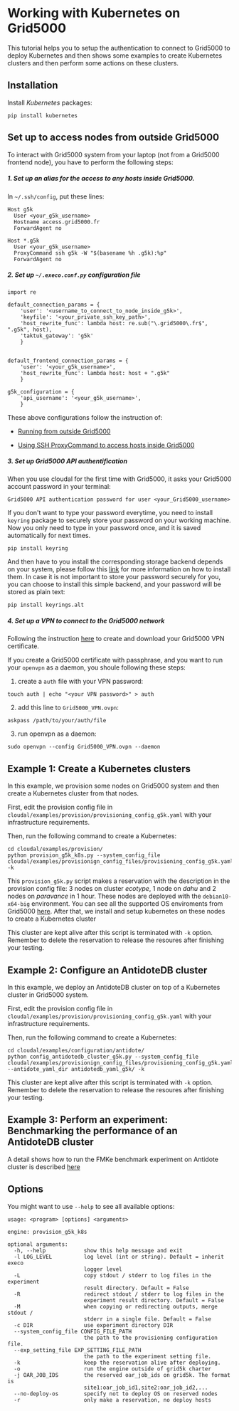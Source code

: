 # Working with Kubernetes on Grid5000

This tutorial helps you to setup the authentication to connect to Grid5000 to deploy Kubernetes and then shows some examples to create Kubernetes clusters and then perform some actions on these clusters.

## Installation

Install _Kubernetes_ packages:

```
pip install kubernetes
```

## Set up to access nodes from outside Grid5000
To interact with Grid5000 system from your laptop (not from a Grid5000 frontend node), you have to perform the following steps:

##### 1. Set up an alias for the access to any hosts inside Grid5000. 

In `~/.ssh/config`, put these lines:
```
Host g5k
  User <your_g5k_username>
  Hostname access.grid5000.fr
  ForwardAgent no

Host *.g5k
  User <your_g5k_username>
  ProxyCommand ssh g5k -W "$(basename %h .g5k):%p"
  ForwardAgent no
```


##### 2. Set up `~/.execo.conf.py` configuration file 

```
import re
  
default_connection_params = {
    'user': '<username_to_connect_to_node_inside_g5k>',
    'keyfile': '<your_private_ssh_key_path>',
    'host_rewrite_func': lambda host: re.sub("\.grid5000\.fr$", ".g5k", host),
    'taktuk_gateway': 'g5k'
    }


default_frontend_connection_params = {
    'user': '<your_g5k_username>',
    'host_rewrite_func': lambda host: host + ".g5k"
    }

g5k_configuration = {
    'api_username': '<your_g5k_username>',
    }

```

These above configurations follow the instruction of: 

- [Running from outside Grid5000](http://execo.gforge.inria.fr/doc/latest-stable/execo_g5k.html#running-from-outside-grid5000)

- [Using SSH ProxyCommand to access hosts inside Grid5000](https://www.grid5000.fr/w/SSH#Using_SSH_ProxyCommand_feature_to_ease_the_access_to_hosts_inside_Grid.275000)


##### 3. Set up Grid5000 API authentification 

When you use cloudal for the first time with Grid5000, it asks your Grid5000 account password in your terminal:
```
Grid5000 API authentication password for user <your_Grid5000_username>
```

If you don't want to type your password everytime, you need to install `keyring` package to securely store your password on your working machine. Now you only need to type in your password once, and it is saved automatically for next times.
```
pip install keyring
```
And then have to you install the corresponding storage backend depends on your system, please follow this [link](https://pypi.org/project/keyring/) for more information on how to install them. 
In case it is not important to store your password securely for you, you can choose to install this simple backend, and your password will be stored as plain text:
```
pip install keyrings.alt
```
##### 4. Set up a VPN to connect to the Grid5000 network

Following the instruction [here](https://www.grid5000.fr/w/VPN?fbclid=IwAR1t_5TBkUhJ5LkMSO2BRkjp-CAksRfEKf4-HrBBxGkOa_yDXIRT40SWvRE) to create and download your Grid5000 VPN certificate.

If you create a Grid5000 certificate with passphrase, and you want to run your `openvpn` as a daemon, you shoule following these steps:
1. create a `auth` file with your VPN password:
```
touch auth | echo "<your VPN password>" > auth
```

2. add this line to `Grid5000_VPN.ovpn`:
```
askpass /path/to/your/auth/file
```
3. run openvpn as a daemon:
```
sudo openvpn --config Grid5000_VPN.ovpn --daemon
```


## Example 1: Create a Kubernetes clusters
In this example, we provision some nodes on Grid5000 system and then create a Kubernetes cluster from that nodes.

First, edit the provision config file in `cloudal/examples/provision/provisioning_config_g5k.yaml` with your infrastructure requirements.

Then, run the following command to create a Kubernetes:
```
cd cloudal/examples/provision/
python provision_g5k_k8s.py --system_config_file cloudal/examples/provisionign_config_files/provisioning_config_g5k.yaml -k
```

This `provision_g5k.py` script makes a reservation with the description in the provision config file: 3 nodes on cluster *ecotype*, 1 node on *dahu* and 2 nodes on *paravance* in 1 hour. These nodes are deployed with the `debian10-x64-big` environment. You can see all the supported OS enviroments from Grid5000 [here](https://www.grid5000.fr/w/Getting_Started#Deploying_nodes_with_Kadeploy). After that, we install and setup kubernetes on these nodes to create a Kubernetes cluster

This cluster are kept alive after this script is terminated with `-k` option. Remember to delete the reservation to release the resoures after finishing your testing.


## Example 2: Configure an AntidoteDB cluster

In this example, we deploy an AntidoteDB cluster on top of a Kubernetes cluster in Grid5000 system.

First, edit the provision config file in `cloudal/examples/provision/provisioning_config_g5k.yaml` with your infrastructure requirements.

Then, run the following command to create a Kubernetes:
```
cd cloudal/examples/configuration/antidote/
python config_antidotedb_cluster_g5k.py --system_config_file cloudal/examples/provisionign_config_files/provisioning_config_g5k.yaml --antidote_yaml_dir antidotedb_yaml_g5k/ -k
```

This cluster are kept alive after this script is terminated with `-k` option. Remember to delete the reservation to release the resoures after finishing your testing.

## Example 3: Perform an experiment: Benchmarking the performance of an AntidoteDB cluster

A detail shows how to run the FMKe benchmark experiment on Antidote cluster is described [here](https://github.com/ntlinh16/cloudal/blob/master/examples/experiment/antidotedb/README.md)

## Options
You might want to use `--help` to see all available options:
```
usage: <program> [options] <arguments>

engine: provision_g5k_k8s

optional arguments:
  -h, --help            show this help message and exit
  -l LOG_LEVEL          log level (int or string). Default = inherit execo
                        logger level
  -L                    copy stdout / stderr to log files in the experiment
                        result directory. Default = False
  -R                    redirect stdout / stderr to log files in the
                        experiment result directory. Default = False
  -M                    when copying or redirecting outputs, merge stdout /
                        stderr in a single file. Default = False
  -c DIR                use experiment directory DIR
  --system_config_file CONFIG_FILE_PATH
                        the path to the provisioning configuration file.
  --exp_setting_file EXP_SETTING_FILE_PATH
                        the path to the experiment setting file.
  -k                    keep the reservation alive after deploying.
  -o                    run the engine outside of grid5k charter
  -j OAR_JOB_IDS        the reserved oar_job_ids on grid5k. The format is
                        site1:oar_job_id1,site2:oar_job_id2,...
  --no-deploy-os        specify not to deploy OS on reserved nodes
  -r                    only make a reservation, no deploy hosts
```